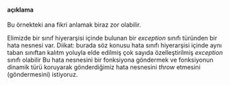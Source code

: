 #### açıklama

Bu örnekteki ana fikri anlamak biraz zor olabilir. <br>

Elimizde bir sınıf hiyerarşisi içinde bulunan bir _exception_ sınıfı türünden bir hata nesnesi var.
Diikat: burada söz konusu hata sınıfı hiyerarşisi içinde aynı taban sınıftan kalıtm yoluyla elde edilmiş çok sayıda özelleştirilmiş _exception_ sınıfı olabilir
Bu hata nesnesini bir fonksiyona göndermek ve fonksiyonun dinamik türü koruyarak gönderdiğimiz hata nesnesini _throw_ etmesini (göndermesini) istiyoruz.

<!--

-->
